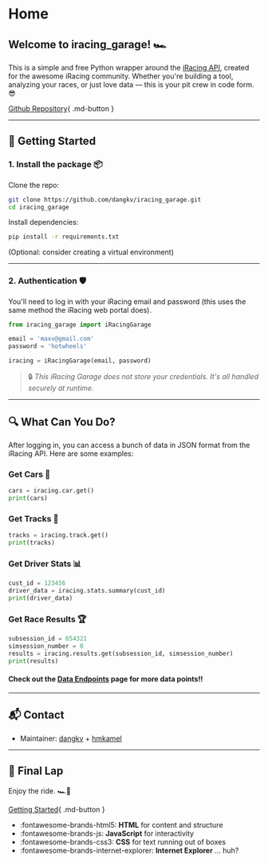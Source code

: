 # Home

##  Welcome to **iracing\_garage**! 🏎️

This is a simple and free Python wrapper around the [iRacing API](https://forums.iracing.com/discussion/15068/general-availability-of-data-api/p1), created for the awesome iRacing community. Whether you're building a tool, analyzing your races, or just love data — this is your pit crew in code form. 😎

[Github Repository](https://github.com/dangkv/iracing_garage){ .md-button }

---

## 🚀 Getting Started

### 1. Install the package 📦

Clone the repo:

```bash
git clone https://github.com/dangkv/iracing_garage.git
cd iracing_garage
```

Install dependencies:

```bash
pip install -r requirements.txt
```

(Optional: consider creating a virtual environment)

---

### 2. Authentication 🛡️

You'll need to log in with your iRacing email and password (this uses the same method the iRacing web portal does).

```python
from iracing_garage import iRacingGarage

email = 'maxv@gmail.com'
password = 'hotwheels'

iracing = iRacingGarage(email, password)
```

> 🔒 *This iRacing Garage does not store your credentials. It's all handled securely at runtime.*

---

## 🔍 What Can You Do?


After logging in, you can access a bunch of data in JSON format from the iRacing API.
Here are some examples:

### Get Cars 🚗

```python hl_lines="1"
cars = iracing.car.get()
print(cars)
```

### Get Tracks 🏁

```python hl_lines="1"
tracks = iracing.track.get()
print(tracks)
```

### Get Driver Stats 📊

```python hl_lines="2"
cust_id = 123456
driver_data = iracing.stats.summary(cust_id)
print(driver_data)
```

### Get Race Results 🏆

```python hl_lines="3"
subsession_id = 654321
simsession_number = 0
results = iracing.results.get(subsession_id, simsession_number)
print(results)
```
#### Check out the [Data Endpoints](https://dangkv.github.io/iracing_garage/data-endpoints/) page for more data points!!

---

## 📬 Contact

* Maintainer: [dangkv](https://github.com/dangkv) + [hmkamel](https://github.com/hmkamel)

---

## 🏁 Final Lap

Enjoy the ride. 🏎️💨

[Getting Started](getting-started.md){ .md-button }

<div class="grid cards" markdown>

- :fontawesome-brands-html5: __HTML__ for content and structure
- :fontawesome-brands-js: __JavaScript__ for interactivity
- :fontawesome-brands-css3: __CSS__ for text running out of boxes
- :fontawesome-brands-internet-explorer: __Internet Explorer__ ... huh?

</div>

